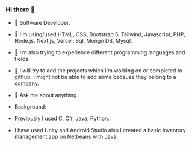 ### Hi there 👋


- 🔭 Software Developer.
- 🌱 I'm using/used HTML, CSS, Bootstrap 5, Tailwind, Javascript, PHP, Node.js, Next.js, Vercel, Sql, Mongo DB, Mysql.
- 👯 I’m also trying to experience different programming languages and fields.
- 🤔 I will try to add the projects which I'm working on or completed to github. I might not be able to add some because they belong to a company.
- 💬 Ask me about anything.

- Background:
- Previously I used C, C#, Java, Python.
- I have used Unity and Android Studio also I created a basic inventory management app on Netbeans with Java.
